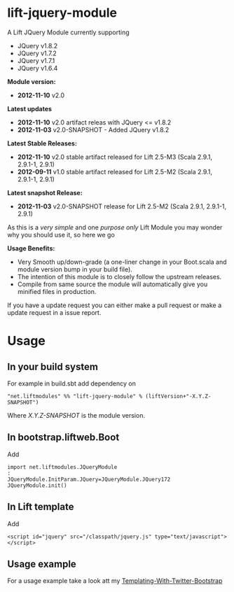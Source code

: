 lift-jquery-module
==================

A Lift JQuery Module currently supporting 

- JQuery v1.8.2
- JQuery v1.7.2
- JQuery v1.7.1
- JQuery v1.6.4

**Module version:** 
- **2012-11-10** v2.0

**Latest updates**
- **2012-11-10** v2.0 artifact releas with JQuery <= v1.8.2 
- **2012-11-03** v2.0-SNAPSHOT - Added JQuery v1.8.2 

**Latest Stable Releases:** 
- **2012-11-10** v2.0 stable artifact released for Lift 2.5-M3 (Scala 2.9.1, 2.9.1-1, 2.9.1)
- **2012-09-11** v1.0 stable artifact released for Lift 2.5-M2 (Scala 2.9.1, 2.9.1-1, 2.9.1)

**Latest snapshot Release:**
- **2012-11-03** v2.0-SNAPSHOT release for Lift 2.5-M2 (Scala 2.9.1, 2.9.1-1, 2.9.1)


As this is a *very simple* and one *purpose only* Lift Module you may wonder why you should use it, so here we go 

**Usage Benefits:** 
- Very Smooth up/down-grade (a one-liner change in your Boot.scala and module version bump in your build file). 
- The intention of this module is to closely follow the upstream releases.
- Compile from same source the module will automatically give you minified files in production.
 
If you have a update request you can either make a pull request or make a update request in a issue report. 

Usage
=====

In your build system
--------------------

For example in build.sbt add dependency on 

    "net.liftmodules" %% "lift-jquery-module" % (liftVersion+"-X.Y.Z-SNAPSHOT")

Where *X.Y.Z-SNAPSHOT* is the module version.

In bootstrap.liftweb.Boot
-------------------------  

Add

    import net.liftmodules.JQueryModule
    :
    JQueryModule.InitParam.JQuery=JQueryModule.JQuery172
    JQueryModule.init()


In Lift template
----------------

Add 

    <script id="jquery" src="/classpath/jquery.js" type="text/javascript"></script>

Usage example
-------------

For a usage example take a look att my [Templating-With-Twitter-Bootstrap](https://github.com/karma4u101/Templating-With-Twitter-Bootstrap)
